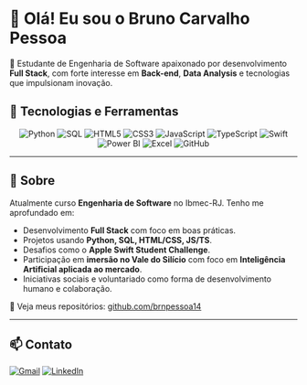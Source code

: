 # 👋 Olá! Eu sou o Bruno Carvalho Pessoa

🎯 Estudante de Engenharia de Software apaixonado por desenvolvimento **Full Stack**, com forte interesse em **Back-end**, **Data Analysis** e tecnologias que impulsionam inovação.

## 🚀 Tecnologias e Ferramentas

<div align="center">

![Python](https://img.shields.io/badge/Python-3776AB?style=for-the-badge&logo=python&logoColor=white)
![SQL](https://img.shields.io/badge/SQL-336791?style=for-the-badge&logo=postgresql&logoColor=white)
![HTML5](https://img.shields.io/badge/HTML5-E34F26?style=for-the-badge&logo=html5&logoColor=white)
![CSS3](https://img.shields.io/badge/CSS3-1572B6?style=for-the-badge&logo=css3&logoColor=white)
![JavaScript](https://img.shields.io/badge/JavaScript-F7DF1E?style=for-the-badge&logo=javascript&logoColor=black)
![TypeScript](https://img.shields.io/badge/TypeScript-007ACC?style=for-the-badge&logo=typescript&logoColor=white)
![Swift](https://img.shields.io/badge/Swift-FA7343?style=for-the-badge&logo=swift&logoColor=white)
![Power BI](https://img.shields.io/badge/Power_BI-F2C811?style=for-the-badge&logo=powerbi&logoColor=black)
![Excel](https://img.shields.io/badge/Excel-217346?style=for-the-badge&logo=microsoft-excel&logoColor=white)
![GitHub](https://img.shields.io/badge/GitHub-100000?style=for-the-badge&logo=github&logoColor=white)

</div>

---

## 💼 Sobre

Atualmente curso **Engenharia de Software** no Ibmec-RJ. Tenho me aprofundado em:

- Desenvolvimento **Full Stack** com foco em boas práticas.
- Projetos usando **Python, SQL, HTML/CSS, JS/TS**.
- Desafios como o **Apple Swift Student Challenge**.
- Participação em **imersão no Vale do Silício** com foco em **Inteligência Artificial aplicada ao mercado**.
- Iniciativas sociais e voluntariado como forma de desenvolvimento humano e colaboração.

📁 Veja meus repositórios: [github.com/brnpessoa14](https://github.com/brnpessoa14)

---

## 📫 Contato

<div align="left">

[![Gmail](https://img.shields.io/badge/Gmail-D14836?style=for-the-badge&logo=gmail&logoColor=white)](mailto:brn.crpa@gmail.com)
[![LinkedIn](https://img.shields.io/badge/-LinkedIn-0A66C2?style=for-the-badge&logo=linkedin&logoColor=white)](https://www.linkedin.com/in/bruno-carvalho-pessoa/)

</div>
